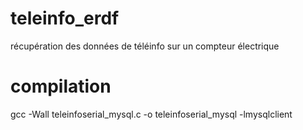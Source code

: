 # teleinfo_erdf
récupération des données de téléinfo sur un compteur électrique

# compilation
gcc -Wall teleinfoserial_mysql.c -o teleinfoserial_mysql -lmysqlclient
